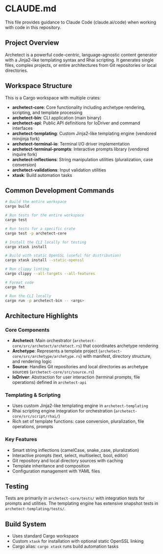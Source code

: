 # CLAUDE.md

This file provides guidance to Claude Code (claude.ai/code) when working with code in this repository.

## Project Overview

Archetect is a powerful code-centric, language-agnostic content generator with a Jinja2-like templating syntax and Rhai scripting. It generates single files, complex projects, or entire architectures from Git repositories or local directories.

## Workspace Structure

This is a Cargo workspace with multiple crates:

- **archetect-core**: Core functionality including archetype rendering, scripting, and template processing
- **archetect-bin**: CLI application (main binary)
- **archetect-api**: Public API definitions for IoDriver and command interfaces  
- **archetect-templating**: Custom Jinja2-like templating engine (vendored minijinja fork)
- **archetect-terminal-io**: Terminal I/O driver implementation
- **archetect-terminal-prompts**: Interactive prompts library (vendored inquire fork)
- **archetect-inflections**: String manipulation utilities (pluralization, case conversion)
- **archetect-validations**: Input validation utilities
- **xtask**: Build automation tasks

## Common Development Commands

```bash
# Build the entire workspace
cargo build

# Run tests for the entire workspace
cargo test

# Run tests for a specific crate
cargo test -p archetect-core

# Install the CLI locally for testing
cargo xtask install

# Build with static OpenSSL (useful for distribution)
cargo xtask install --static-openssl

# Run clippy linting
cargo clippy --all-targets --all-features

# Format code
cargo fmt

# Run the CLI locally
cargo run -p archetect-bin -- <args>
```

## Architecture Highlights

### Core Components

- **Archetect**: Main orchestrator (`archetect-core/src/archetect/archetect.rs`) that coordinates archetype rendering
- **Archetype**: Represents a template project (`archetect-core/src/archetype/archetype.rs`) with manifest, directory structure, and rendering logic
- **Source**: Handles Git repositories and local directories as archetype sources (`archetect-core/src/source.rs`)
- **IoDriver**: Abstraction for user interaction (terminal prompts, file operations) defined in `archetect-api`

### Templating & Scripting

- Uses custom Jinja2-like templating engine in `archetect-templating`
- Rhai scripting engine integration for orchestration (`archetect-core/src/script/rhai/`)
- Rich set of template functions: case conversion, pluralization, file operations, prompts

### Key Features

- Smart string inflections (camelCase, snake_case, pluralization)
- Interactive prompts (text, select, multiselect, bool, editor)
- Git repository and local directory sources with caching
- Template inheritance and composition
- Configuration management with YAML files

## Testing

Tests are primarily in `archetect-core/tests/` with integration tests for prompts and utilities. The templating engine has extensive snapshot tests in `archetect-templating/tests/`.

## Build System

- Uses standard Cargo workspace
- Custom `xtask` for installation with optional static OpenSSL linking
- Cargo alias: `cargo xtask` runs build automation tasks